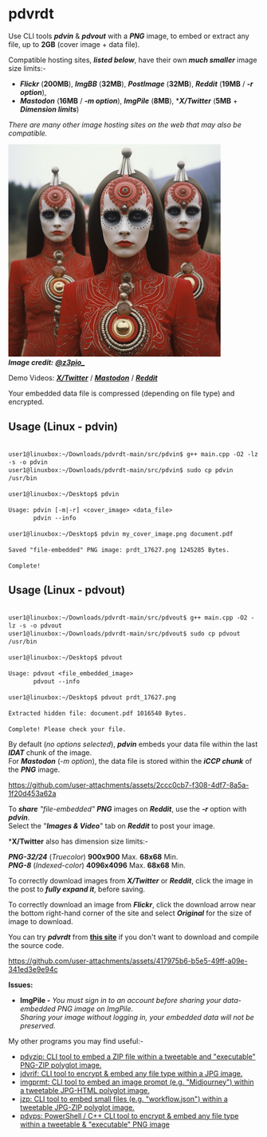 # pdvrdt

Use CLI tools ***pdvin*** & ***pdvout*** with a ***PNG*** image, to embed or extract any file, up to **2GB** (cover image + data file).
 
Compatible hosting sites, ***listed below***, have their own ***much smaller*** image size limits:-
* ***Flickr*** (**200MB**), ***ImgBB*** (**32MB**), ***PostImage*** (**32MB**), ***Reddit*** (**19MB** / ***-r option***),
* ***Mastodon*** (**16MB** / ***-m option***), ***ImgPile*** (**8MB**), \****X/Twitter*** (**5MB** + ***Dimension limits***)

*There are many other image hosting sites on the web that may also be compatible.*  

![Demo Image](https://github.com/CleasbyCode/pdvrdt/blob/main/demo_image/prdt_11298.png)  
***Image credit:*** [***@z3pio_***](https://x.com/z3pio_)

Demo Videos: [***X/Twitter***](https://youtu.be/nwqi3WN2lkA) / [***Mastodon***](https://youtu.be/A7c06xdcLRQ) / [***Reddit***](https://youtu.be/pp9-Nk0VslA)

Your embedded data file is compressed (depending on file type) and encrypted.  
## Usage (Linux - pdvin)

```console

user1@linuxbox:~/Downloads/pdvrdt-main/src/pdvin$ g++ main.cpp -O2 -lz -s -o pdvin
user1@linuxbox:~/Downloads/pdvrdt-main/src/pdvin$ sudo cp pdvin /usr/bin

user1@linuxbox:~/Desktop$ pdvin 

Usage: pdvin [-m|-r] <cover_image> <data_file>  
       pdvin --info

user1@linuxbox:~/Desktop$ pdvin my_cover_image.png document.pdf
  
Saved "file-embedded" PNG image: prdt_17627.png 1245285 Bytes.

Complete!

```
## Usage (Linux - pdvout)

```console

user1@linuxbox:~/Downloads/pdvrdt-main/src/pdvout$ g++ main.cpp -O2 -lz -s -o pdvout
user1@linuxbox:~/Downloads/pdvrdt-main/src/pdvout$ sudo cp pdvout /usr/bin

user1@linuxbox:~/Desktop$ pdvout

Usage: pdvout <file_embedded_image>
       pdvout --info
        
user1@linuxbox:~/Desktop$ pdvout prdt_17627.png

Extracted hidden file: document.pdf 1016540 Bytes.

Complete! Please check your file.

```
By default (*no options selected*), ***pdvin*** embeds your data file within the last ***IDAT*** chunk of the image.  
For ***Mastodon*** (*-m option*), the data file is stored within the ***iCCP chunk*** of the ***PNG*** image.

https://github.com/user-attachments/assets/2ccc0cb7-f308-4df7-8a5a-1f20d453a62a

To ***share*** *"file-embedded"* ***PNG*** images on ***Reddit***, use the ***-r*** option with ***pdvin***.  
Select the "***Images & Video***" tab on ***Reddit*** to post your image.  

***X/Twitter** also has dimension size limits:-

 ***PNG-32/24*** (*Truecolor*) **900x900** Max. **68x68** Min.  
 ***PNG-8*** (*Indexed-color*) **4096x4096** Max. **68x68** Min.  

To correctly download images from ***X/Twitter*** or ***Reddit***, click the image in the post to ***fully expand it***, before saving.  

To correctly download an image from ***Flickr***, click the download arrow near the bottom right-hand corner of the site and select ***Original*** for the size of image to download.
  
You can try ***pdvrdt*** from [**this site**](https://cleasbycode.co.uk/pdvrdt/index/) if you don't want to download and compile the source code.
 
https://github.com/user-attachments/assets/417975b6-b5e5-49ff-a09e-341ed3e9e94c

**Issues:**
* **ImgPile -** *You must sign in to an account before sharing your data-embedded PNG image on ImgPile*.  
		*Sharing your image without logging in, your embedded data will not be preserved.*

 My other programs you may find useful:-
 
* [pdvzip: CLI tool to embed a ZIP file within a tweetable and "executable" PNG-ZIP polyglot image.](https://github.com/CleasbyCode/pdvzip)
* [jdvrif: CLI tool to encrypt & embed any file type within a JPG image.](https://github.com/CleasbyCode/jdvrif)
* [imgprmt: CLI tool to embed an image prompt (e.g. "Midjourney") within a tweetable JPG-HTML polyglot image.](https://github.com/CleasbyCode/imgprmt)
* [jzp: CLI tool to embed small files (e.g. "workflow.json") within a tweetable JPG-ZIP polyglot image.](https://github.com/CleasbyCode/jzp)  
* [pdvps: PowerShell / C++ CLI tool to encrypt & embed any file type within a tweetable & "executable" PNG image](https://github.com/CleasbyCode/pdvps)

##
